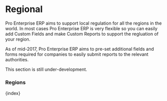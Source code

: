 # Regional

Pro Enterprise ERP aims to support local regulation for all the regions in the world. In most cases Pro Enterprise ERP is very flexible so you can easily add Custom Fields and make Custom Reports to support the regluation of your region.

As of mid-2017, Pro Enterprise ERP aims to pre-set additional fields and forms required for companies to easily submit reports to the relevant authorities.

This section is still under-development.

### Regions

{index}
